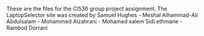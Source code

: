 These are the files for the CI536 group project assignment. The LaptopSelector site was created by Samuel Hughes - Meshal Alhammad-Ali Abdulsalam - Mohammed Alzahrani - Mohamed salem Sidi ethmane - Rambod Dorrani
